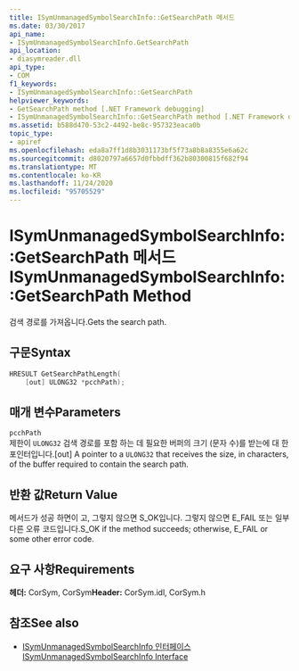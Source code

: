 ```yaml
---
title: ISymUnmanagedSymbolSearchInfo::GetSearchPath 메서드
ms.date: 03/30/2017
api_name:
- ISymUnmanagedSymbolSearchInfo.GetSearchPath
api_location:
- diasymreader.dll
api_type:
- COM
f1_keywords:
- ISymUnmanagedSymbolSearchInfo::GetSearchPath
helpviewer_keywords:
- GetSearchPath method [.NET Framework debugging]
- ISymUnmanagedSymbolSearchInfo::GetSearchPath method [.NET Framework debugging]
ms.assetid: b588d470-53c2-4492-be8c-957323eaca0b
topic_type:
- apiref
ms.openlocfilehash: eda8a7ff1d8b3031173bf5f73a8b8a8355e6a62c
ms.sourcegitcommit: d8020797a6657d0fbbdff362b80300815f682f94
ms.translationtype: MT
ms.contentlocale: ko-KR
ms.lasthandoff: 11/24/2020
ms.locfileid: "95705529"
---
```

# <a name="isymunmanagedsymbolsearchinfogetsearchpath-method"></a><span data-ttu-id="70359-102">ISymUnmanagedSymbolSearchInfo::GetSearchPath 메서드</span><span class="sxs-lookup"><span data-stu-id="70359-102">ISymUnmanagedSymbolSearchInfo::GetSearchPath Method</span></span>

<span data-ttu-id="70359-103">검색 경로를 가져옵니다.</span><span class="sxs-lookup"><span data-stu-id="70359-103">Gets the search path.</span></span>  
  
## <a name="syntax"></a><span data-ttu-id="70359-104">구문</span><span class="sxs-lookup"><span data-stu-id="70359-104">Syntax</span></span>  
  
```cpp  
HRESULT GetSearchPathLength(  
    [out] ULONG32 *pcchPath);  
```  
  
## <a name="parameters"></a><span data-ttu-id="70359-105">매개 변수</span><span class="sxs-lookup"><span data-stu-id="70359-105">Parameters</span></span>  

 `pcchPath`  
 <span data-ttu-id="70359-106">제한이 `ULONG32` 검색 경로를 포함 하는 데 필요한 버퍼의 크기 (문자 수)를 받는에 대 한 포인터입니다.</span><span class="sxs-lookup"><span data-stu-id="70359-106">[out] A pointer to a `ULONG32` that receives the size, in characters, of the buffer required to contain the search path.</span></span>  
  
## <a name="return-value"></a><span data-ttu-id="70359-107">반환 값</span><span class="sxs-lookup"><span data-stu-id="70359-107">Return Value</span></span>  

 <span data-ttu-id="70359-108">메서드가 성공 하면이 고, 그렇지 않으면 S_OK입니다. 그렇지 않으면 E_FAIL 또는 일부 다른 오류 코드입니다.</span><span class="sxs-lookup"><span data-stu-id="70359-108">S_OK if the method succeeds; otherwise, E_FAIL or some other error code.</span></span>  
  
## <a name="requirements"></a><span data-ttu-id="70359-109">요구 사항</span><span class="sxs-lookup"><span data-stu-id="70359-109">Requirements</span></span>  

 <span data-ttu-id="70359-110">**헤더:** CorSym, CorSym</span><span class="sxs-lookup"><span data-stu-id="70359-110">**Header:** CorSym.idl, CorSym.h</span></span>  
  
## <a name="see-also"></a><span data-ttu-id="70359-111">참조</span><span class="sxs-lookup"><span data-stu-id="70359-111">See also</span></span>

- [<span data-ttu-id="70359-112">ISymUnmanagedSymbolSearchInfo 인터페이스</span><span class="sxs-lookup"><span data-stu-id="70359-112">ISymUnmanagedSymbolSearchInfo Interface</span></span>](isymunmanagedsymbolsearchinfo-interface.md)
